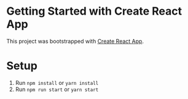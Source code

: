 # Getting Started with Create React App

This project was bootstrapped with [Create React App](https://github.com/facebook/create-react-app).

# Setup

1. Run `npm install` or `yarn install`
1. Run `npm run start` or `yarn start`